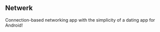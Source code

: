 Netwerk
-------------
Connection-based networking app with the simplicity of a dating app for Android!
